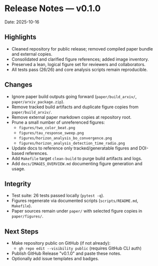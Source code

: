 Release Notes — v0.1.0
======================

Date: 2025-10-16

Highlights
----------
- Cleaned repository for public release; removed compiled paper bundle and external copies.
- Consolidated and clarified figure references; added image inventory.
- Preserved a lean, logical figure set for reviewers and collaborators.
- All tests pass (26/26) and core analysis scripts remain reproducible.

Changes
-------
- Ignore paper build outputs going forward (`paper/build_arxiv/`, `paper/arxiv_package.zip`).
- Remove tracked build artifacts and duplicate figure copies from `paper/build_arxiv/`.
- Remove external paper markdown copies at repository root.
- Prune a small number of unreferenced figures:
  - `figures/two_color_beat.png`
  - `figures/tau_response_sweep.png`
  - `figures/horizon_analysis_bo_convergence.png`
  - `figures/horizon_analysis_detection_time_radio.png`
- Update docs to reference only tracked/generatable figures and DOI-based references.
- Add `Makefile` target `clean-build` to purge build artifacts and logs.
- Add `docs/IMAGES_OVERVIEW.md` documenting figure generation and usage.

Integrity
---------
- Test suite: 26 tests passed locally (`pytest -q`).
- Figures regenerate via documented scripts (`scripts/README.md`, `Makefile`).
- Paper sources remain under `paper/` with selected figure copies in `paper/figures/`.

Next Steps
----------
- Make repository public on GitHub (if not already):
  - `gh repo edit --visibility public` (requires GitHub CLI auth)
- Publish GitHub Release "v0.1.0" and paste these notes.
- Optionally add issue templates and badges.

